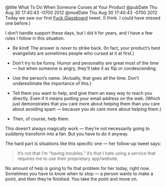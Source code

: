 @title What To Do When Someone Curses at Your Product
@pubDate Thu Aug 30 17:40:43 -0700 2012
@modDate Thu Aug 30 17:40:43 -0700 2012
Today we saw our first <a href="https://twitter.com/lupinia/status/241314925706878976">Fuck Glassboard</a> tweet. (I think. I could have missed one before.)

I don’t handle support these days, but I did it for years, and I have a few rules I follow in this situation.

* Be kind! The answer is <em>never</em> to strike back. (In fact, your product’s best evangelists are sometimes people who cursed at it at first.)

* Don’t try to be funny. Humor and personality are great most of the time — but when someone is angry, they’ll take it as flip or condescending.

* Use the person’s name. (Actually, that goes all the time. Don’t underestimate the importance of this.)

* Tell them you want to help, and give them an easy way to reach you directly. Even if it means putting your email address on the web. (Which just demonstrates that you care more about helping them than you care about avoiding spam — because you *do* care more about helping them.)

* Then, of course, help them.

This doesn’t always magically work — they’re not necessarily going to suddenly transform into a fan. But you have to do it anyway.

The hard part is situations like this specific one — her follow-up tweet says:

>It’s not that I’m “having troubles,” it’s that I hate using a service that requires me to use their proprietary app/website.

No amount of help is going to fix that problem for her today, right now. Sometimes you have to know when to stop — a person wants to make a point, and then they’re finished. You take the point and move on.

